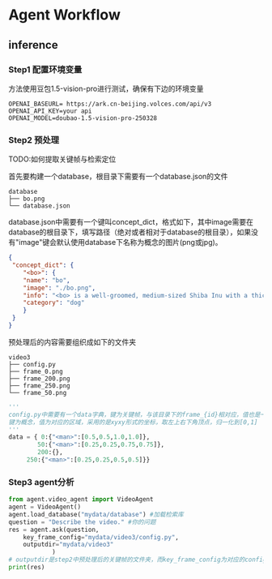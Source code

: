# Agent Workflow
## inference
### Step1 配置环境变量
方法使用豆包1.5-vision-pro进行测试，确保有下边的环境变量
```
OPENAI_BASEURL= https://ark.cn-beijing.volces.com/api/v3
OPENAI_API_KEY=your api
OPENAI_MODEL=doubao-1.5-vision-pro-250328
```
### Step2 预处理
TODO:如何提取关键帧与检索定位

首先要构建一个database，根目录下需要有一个database.json的文件
```
database
├── bo.png
└── database.json
```
database.json中需要有一个键叫concept_dict，格式如下，其中image需要在database的根目录下，填写路径（绝对或者相对于database的根目录），如果没有"image"键会默认使用database下名称为概念的图片(png或jpg)。
```json
{
 "concept_dict": {
    "<bo>": {
    "name": "bo",
    "image": "./bo.png", 
    "info": "<bo> is a well-groomed, medium-sized Shiba Inu with a thick, cinnamon-colored coat, cream accents, alert eyes, and a black collar.",
    "category": "dog"
    }
 }
}
```
预处理后的内容需要组织成如下的文件夹        
```
video3
├── config.py
├── frame_0.png
├── frame_200.png
├── frame_250.png
└── frame_50.png
```
```python
'''
config.py中需要有一个data字典，键为关键帧，与该目录下的frame_{id}相对应，值也是一个字典。
键为概念，值为对应的区域，采用的是xyxy形式的坐标，取左上右下角顶点，归一化到[0,1]
'''
data = { 0:{"<man>":[0.5,0.5,1.0,1.0]},
        50:{"<man>":[0.25,0.25,0.75,0.75]},
        200:{},
     250:{"<man>":[0.25,0.25,0.5,0.5]}}

```

### Step3 agent分析
```python
from agent.video_agent import VideoAgent
agent = VideoAgent()
agent.load_database("mydata/database") #加载检索库
question = "Describe the video." #你的问题
res = agent.ask(question,   
    key_frame_config="mydata/video3/config.py",    
    outputdir="mydata/video3"
            )
# outputdir是step2中预处理后的关键帧的文件夹，而key_frame_config为对应的config.py的路径
print(res)
```
